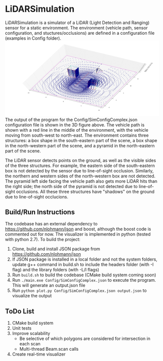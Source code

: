 # LiDARSimulation

LiDARSimulation is a simulator of a LiDAR (Light Detection and Ranging) sensor for a static environment. The environment (vehicle path, sensor configuration, and stuctures/occlusions) are defined in a configuration file (examples in Config folder).
![Output Plot](./Config/SimConfigComplex.png)
The output of the program for the Config/SimConfigComplex.json configuration file is shown in the 3D figure above. The vehicle path is shown with a red line in the middle of the environment, with the vehicle moving from south-west to north-east. The environment contains three structures: a box shape in the south-eastern part of the scene, a box shape in the north-western part of the scene, and a pyramid in the north-eastern part of the scene. 

The LiDAR sensor detects points on the ground, as well as the visible sides of the three structures. For example, the eastern side of the south-eastern box is not detected by the sensor due to line-of-sight occlusion. Similarly, the northern and western sides of the north-western box are not detected. The pyramid left side facing the vehicle path also gets more LiDAR hits than the right side; the north side of the pyramid is not detected due to line-of-sight occlusions. All these three structures have "shadows" on the ground due to line-of-sight occlucions.

## Build/Run Instructions
The codebase has an external dependency to https://github.com/nlohmann/json and boost, although the boost code is commented out for now. The visualizer is implemented in python (tested with python 2.7). To build the project:
1. Clone, build and install JSON package from https://github.com/nlohmann/json
2. If JSON package is installed in a local folder and not the system folders, update g++ command in build.sh to include the headers folder (with -I flag) and the library folders (with -L/l flags)
3. Run `build.sh` to build the codebase (CMake build system coming soon)
4. Run `./main.exe Config/SimConfigComplex.json` to execute the program. This will generate an output.json file
5. Run `python plot.py Config/SimConfigComplex.json output.json` to visualize the output 

## ToDo List
1. CMake build system
2. Unit tests
3. Improve scalability
   * Be selective of which polygons are considered for intersection in each scan
   * Multi-thread Beam.scan calls
4. Create real-time visualizer